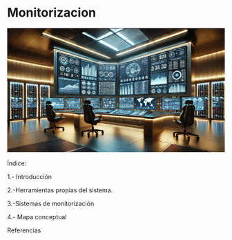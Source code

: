 # Monitorizacion
![monitorizacion.png](/img/monitorizacion.png)

Índice:

1.- Introducción

2.-Herramientas propias del sistema.

3.-Sistemas de monitorización

4.- Mapa conceptual

Referencias
